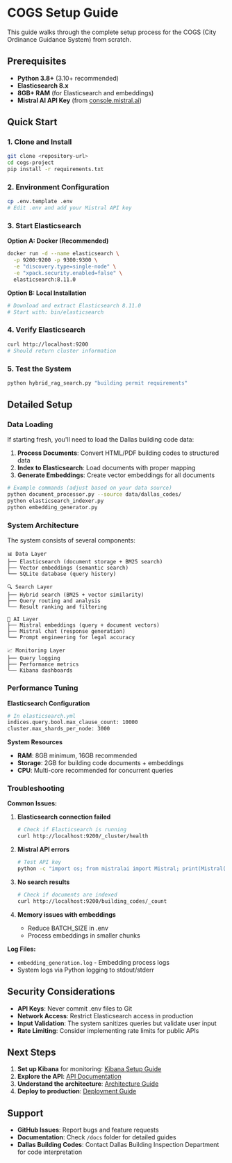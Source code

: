 # COGS Setup Guide

This guide walks through the complete setup process for the COGS (City Ordinance Guidance System) from scratch.

## Prerequisites

- **Python 3.8+** (3.10+ recommended)
- **Elasticsearch 8.x**
- **8GB+ RAM** (for Elasticsearch and embeddings)
- **Mistral AI API Key** (from [console.mistral.ai](https://console.mistral.ai/))

## Quick Start

### 1. Clone and Install

```bash
git clone <repository-url>
cd cogs-project
pip install -r requirements.txt
```

### 2. Environment Configuration

```bash
cp .env.template .env
# Edit .env and add your Mistral API key
```

### 3. Start Elasticsearch

**Option A: Docker (Recommended)**
```bash
docker run -d --name elasticsearch \
  -p 9200:9200 -p 9300:9300 \
  -e "discovery.type=single-node" \
  -e "xpack.security.enabled=false" \
  elasticsearch:8.11.0
```

**Option B: Local Installation**
```bash
# Download and extract Elasticsearch 8.11.0
# Start with: bin/elasticsearch
```

### 4. Verify Elasticsearch

```bash
curl http://localhost:9200
# Should return cluster information
```

### 5. Test the System

```bash
python hybrid_rag_search.py "building permit requirements"
```

## Detailed Setup

### Data Loading

If starting fresh, you'll need to load the Dallas building code data:

1. **Process Documents**: Convert HTML/PDF building codes to structured data
2. **Index to Elasticsearch**: Load documents with proper mapping
3. **Generate Embeddings**: Create vector embeddings for all documents

```bash
# Example commands (adjust based on your data source)
python document_processor.py --source data/dallas_codes/
python elasticsearch_indexer.py
python embedding_generator.py
```

### System Architecture

The system consists of several components:

```
📊 Data Layer
├── Elasticsearch (document storage + BM25 search)
├── Vector embeddings (semantic search)
└── SQLite database (query history)

🔍 Search Layer
├── Hybrid search (BM25 + vector similarity)
├── Query routing and analysis
└── Result ranking and filtering

🤖 AI Layer
├── Mistral embeddings (query + document vectors)
├── Mistral chat (response generation)
└── Prompt engineering for legal accuracy

📈 Monitoring Layer
├── Query logging
├── Performance metrics
└── Kibana dashboards
```

### Performance Tuning

**Elasticsearch Configuration**
```bash
# In elasticsearch.yml
indices.query.bool.max_clause_count: 10000
cluster.max_shards_per_node: 3000
```

**System Resources**
- **RAM**: 8GB minimum, 16GB recommended
- **Storage**: 2GB for building code documents + embeddings
- **CPU**: Multi-core recommended for concurrent queries

### Troubleshooting

**Common Issues:**

1. **Elasticsearch connection failed**
   ```bash
   # Check if Elasticsearch is running
   curl http://localhost:9200/_cluster/health
   ```

2. **Mistral API errors**
   ```bash
   # Test API key
   python -c "import os; from mistralai import Mistral; print(Mistral(api_key=os.getenv('MISTRAL_API_KEY')))"
   ```

3. **No search results**
   ```bash
   # Check if documents are indexed
   curl http://localhost:9200/building_codes/_count
   ```

4. **Memory issues with embeddings**
   - Reduce BATCH_SIZE in .env
   - Process embeddings in smaller chunks

**Log Files:**
- `embedding_generation.log` - Embedding process logs
- System logs via Python logging to stdout/stderr

## Security Considerations

- **API Keys**: Never commit .env files to Git
- **Network Access**: Restrict Elasticsearch access in production
- **Input Validation**: The system sanitizes queries but validate user input
- **Rate Limiting**: Consider implementing rate limits for public APIs

## Next Steps

1. **Set up Kibana** for monitoring: [Kibana Setup Guide](kibana_setup.md)
2. **Explore the API**: [API Documentation](api.md)  
3. **Understand the architecture**: [Architecture Guide](architecture.md)
4. **Deploy to production**: [Deployment Guide](deployment.md)

## Support

- **GitHub Issues**: Report bugs and feature requests
- **Documentation**: Check `/docs` folder for detailed guides
- **Dallas Building Codes**: Contact Dallas Building Inspection Department for code interpretation